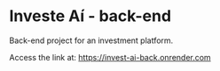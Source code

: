 # Investe Aí - back-end

Back-end project for an investment platform.

Access the link at:
https://invest-ai-back.onrender.com